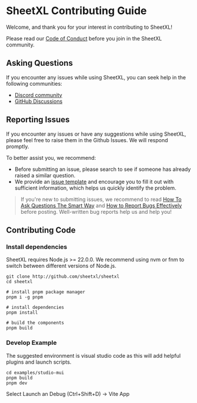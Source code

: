 # SheetXL Contributing Guide

Welcome, and thank you for your interest in contributing to SheetXL!

Please read our [Code of Conduct](./CODE_OF_CONDUCT.md) before you join in the SheetXL community.

## Asking Questions

If you encounter any issues while using SheetXL, you can seek help in the following communities:

- [Discord community](https://discord.gg/NTKdwUgK9p)
- [GitHub Discussions](https://github.com/sheetxl/sheetxl/discussions)

## Reporting Issues

If you encounter any issues or have any suggestions while using SheetXL, please feel free to raise them in the Github Issues. We will respond promptly.

To better assist you, we recommend:

- Before submitting an issue, please search to see if someone has already raised a similar question.
- We provide an [issue template](https://github.com/sheetxl/sheetxl/issues) and encourage you to fill it out with sufficient information, which helps us quickly identify the problem.

> If you're new to submitting issues, we recommend to read [How To Ask Questions The Smart Way](http://www.catb.org/~esr/faqs/smart-questions.html) and [How to Report Bugs Effectively](https://www.chiark.greenend.org.uk/~sgtatham/bugs.html) before posting. Well-written bug reports help us and help you!

## Contributing Code

### Install dependencies

SheetXL requires Node.js >= 22.0.0. We recommend using nvm or fnm to switch between different versions of Node.js.

```shell
git clone http://github.com/sheetxl/sheetxl
cd sheetxl

# install pnpm package manager
pnpm i -g pnpm

# install dependencies
pnpm install

# build the components
pnpm build

```

### Develop Example

The suggested environment is visual studio code as this will add helpful plugins and launch scripts.

```shell
cd examples/studio-mui
pnpm build
pnpm dev
```

Select Launch an Debug (Ctrl+Shift+D) -> Vite App
